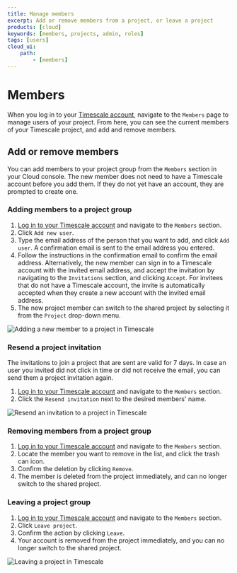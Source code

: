 ```yaml
---
title: Manage members
excerpt: Add or remove members from a project, or leave a project
products: [cloud]
keywords: [members, projects, admin, roles]
tags: [users]
cloud_ui:
    path:
        - [members]
---
```


# Members

When you log in to your [Timescale account][cloud-login], navigate to the
`Members` page to manage users of your project. From here, you can see the
current members of your Timescale project, and add and remove members.

## Add or remove members

You can add members to your project group from the `Members` section in your
Cloud console. The new member does not need to have a Timescale account
before you add them. If they do not yet have an account, they are prompted to
create one.

<Procedure>

### Adding members to a project group

1.  [Log in to your Timescale account][cloud-login] and navigate to
    the `Members` section.
1.  Click `Add new user`.
1.  Type the email address of the person that you want to add, and click `Add
    user`. A confirmation email is sent to the email address you entered.
1.  Follow the instructions in the confirmation email to confirm the email
    address. Alternatively, the new member can sign in to a Timescale
    account with the invited email address, and accept the invitation by
    navigating to the `Invitations` section, and clicking `Accept`. For invitees
    that do not have a Timescale account, the invite is automatically
    accepted when they create a new account with the invited email address.
1.  The new project member can switch to the shared project by selecting it from
    the `Project` drop-down menu.

<img class="main-content__illustration"
width={1375} height={944}
src="https://assets.timescale.com/docs/images/tsc-add-members.webp"
alt="Adding a new member to a project in Timescale"/>

</Procedure>

<Procedure>

### Resend a project invitation

The invitations to join a project that are sent are valid for 7 days. 
In case an user you invited did not click in time or did not receive the email, 
you can send them a project invitation again.
1.  [Log in to your Timescale account][cloud-login] and navigate to
    the `Members` section.
2.  Click the `Resend invitation` next to the desired members' name.

<img class="main-content__illustration"
width={1375} height={944}
src="https://assets.timescale.com/docs/images/tsc-resend-invitation.webp"
alt="Resend an invitation to a project in Timescale"/>

</Procedure>


<Procedure>

### Removing members from a project group

1.  [Log in to your Timescale account][cloud-login] and navigate to
    the `Members` section.
1.  Locate the member you want to remove in the list, and click the trash can
    icon.
1.  Confirm the deletion by clicking `Remove`.
1.  The member is deleted from the project immediately, and can no longer switch
    to the shared project.

</Procedure>

<Procedure>

### Leaving a project group

1.  [Log in to your Timescale account][cloud-login] and navigate to
    the `Members` section.
1.  Click `Leave project`.
1.  Confirm the action by clicking `Leave`.
1.  Your account is removed from the project immediately, and you can no longer
    switch to the shared project.

<img class="main-content__illustration"
width={1375} height={944}
src="https://assets.timescale.com/docs/images/tsc-leave-members.webp"
alt="Leaving a project in Timescale"/>

</Procedure>

[cloud-login]: https://console.cloud.timescale.com/
